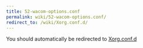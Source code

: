 ```yaml
---
title: 52-wacom-options.conf
permalink: wiki/52-wacom-options.conf/
redirect_to: /wiki/Xorg.conf.d/
---
```


You should automatically be redirected to [Xorg.conf.d](/wiki/Xorg.conf.d/)

